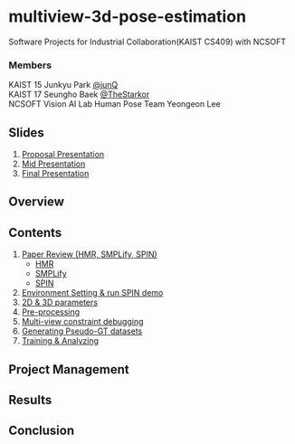 # multiview-3d-pose-estimation
Software Projects for Industrial Collaboration(KAIST CS409) with NCSOFT

### Members
KAIST 15 Junkyu Park  [@junQ](https://github.com/jade227)  
KAIST 17 Seungho Baek [@TheStarkor](https://github.com/TheStarkor)  
NCSOFT Vision AI Lab Human Pose Team Yeongeon Lee

## Slides
1. [Proposal Presentation](https://github.com/TheStarkor/multiview-3d-pose-estimation/blob/main/slides/proposal_presentation_team1.pdf)
2. [Mid Presentation](https://github.com/TheStarkor/multiview-3d-pose-estimation/blob/main/slides/mid_presentation_team1.pdf)
3. [Final Presentation](https://github.com/TheStarkor/multiview-3d-pose-estimation/blob/main/slides/final_presentation_team1.pdf)

## Overview


## Contents
1. [Paper Review (HMR, SMPLify, SPIN)]()
   + [HMR](https://github.com/TheStarkor/multiview-3d-pose-estimation/blob/main/paper%20review/HMR.md)
   + [SMPLify](https://github.com/TheStarkor/multiview-3d-pose-estimation/blob/main/paper%20review/SMPLify.md)
   + [SPIN](https://github.com/TheStarkor/multiview-3d-pose-estimation/blob/main/paper%20review/Learning%20to%20reconstruct%203D%20human%20pose%20and%20shape%20via%20model.pdf)
2. [Environment Setting & run SPIN demo]()
3. [2D & 3D parameters]()
4. [Pre-processing]()
5. [Multi-view constraint debugging]()
6. [Generating Pseudo-GT datasets]()
7. [Training & Analyzing]()

## Project Management

## Results

## Conclusion
